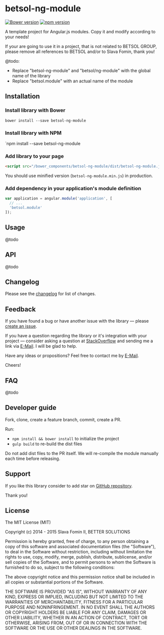 # betsol-ng-module

[![Bower version](https://badge.fury.io/bo/betsol-ng-module.svg)](http://badge.fury.io/bo/betsol-ng-module)
[![npm version](https://badge.fury.io/js/betsol-ng-module.svg)](http://badge.fury.io/js/betsol-ng-module)


A template project for Angular.js modules. Copy it and modify according to your needs!

If your are going to use it in a project, that is not related to BETSOL GROUP, please remove all references
to BETSOL and/or to Slava Fomin, thank you!

@todo:

- Replace "betsol-ng-module" and "betsol/ng-module" with the global name of the library
- Replace "betsol.module" with an actual name of the module


## Installation

### Install library with Bower

`bower install --save betsol-ng-module`


### Install library with NPM

`npm install --save betsol-ng-module


### Add library to your page

``` html
<script src="/bower_components/betsol-ng-module/dist/betsol-ng-module.js"></script>
```

You should use minified version (`betsol-ng-module.min.js`) in production.


### Add dependency in your application's module definition

``` javascript
var application = angular.module('application', [
  // ...
  'betsol.module'
]);
```


## Usage

@todo


## API

@todo


## Changelog

Please see the [changelog][changelog] for list of changes.


## Feedback

If you have found a bug or have another issue with the library —
please [create an issue][new-issue].

If you have a question regarding the library or it's integration with your project —
consider asking a question at [StackOverflow][so-ask] and sending me a
link via [E-Mail][email]. I will be glad to help.

Have any ideas or propositions? Feel free to contact me by [E-Mail][email].

Cheers!


## FAQ

@todo


## Developer guide

Fork, clone, create a feature branch, commit, create a PR.

Run:

- `npm install && bower install` to initialize the project
- `gulp build` to re-build the dist files

Do not add dist files to the PR itself.
We will re-compile the module manually each time before releasing.


## Support

If you like this library consider to add star on [GitHub repository][repo-gh].

Thank you!


## License

The MIT License (MIT)

Copyright (c) 2014 - 2015 Slava Fomin II, BETTER SOLUTIONS

Permission is hereby granted, free of charge, to any person obtaining a copy
of this software and associated documentation files (the "Software"), to deal
in the Software without restriction, including without limitation the rights
to use, copy, modify, merge, publish, distribute, sublicense, and/or sell
copies of the Software, and to permit persons to whom the Software is
furnished to do so, subject to the following conditions:

The above copyright notice and this permission notice shall be included in
all copies or substantial portions of the Software.

THE SOFTWARE IS PROVIDED "AS IS", WITHOUT WARRANTY OF ANY KIND, EXPRESS OR
IMPLIED, INCLUDING BUT NOT LIMITED TO THE WARRANTIES OF MERCHANTABILITY,
FITNESS FOR A PARTICULAR PURPOSE AND NONINFRINGEMENT. IN NO EVENT SHALL THE
AUTHORS OR COPYRIGHT HOLDERS BE LIABLE FOR ANY CLAIM, DAMAGES OR OTHER
LIABILITY, WHETHER IN AN ACTION OF CONTRACT, TORT OR OTHERWISE, ARISING FROM,
OUT OF OR IN CONNECTION WITH THE SOFTWARE OR THE USE OR OTHER DEALINGS IN
THE SOFTWARE.

  [changelog]: changelog.md
  [so-ask]:    http://stackoverflow.com/questions/ask?tags=angularjs,javascript
  [email]:     mailto:s.fomin@betsol.ru
  [new-issue]: https://github.com/betsol/ng-module/issues/new
  [gulp]:      http://gulpjs.com/
  [repo-gh]:   https://github.com/betsol/ng-module
